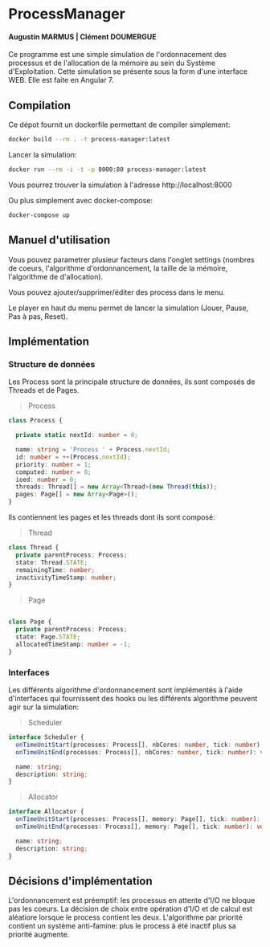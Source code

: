 # ProcessManager
#### Augustin MARMUS | Clément DOUMERGUE

Ce programme est une simple simulation de l'ordonnacement des processus et de l'allocation de la mémoire au sein du Système d'Exploitation.
Cette simulation se présente sous la form d'une interface WEB. Elle est faite en Angular 7.

## Compilation

Ce dépot fournit un dockerfile permettant de compiler simplement: 

```bash
docker build --rm . -t process-manager:latest
```

Lancer la simulation:

```bash
docker run --rm -i -t -p 8000:80 process-manager:latest
```
Vous pourrez trouver la simulation à l'adresse http://localhost:8000

Ou plus simplement avec docker-compose:
```bash
docker-compose up
```

## Manuel d'utilisation

Vous pouvez parametrer plusieur facteurs dans l'onglet settings (nombres de coeurs, l'algorithme d'ordonnancement, la taille de la mémoire, l'algorithme de d'allocation).

Vous pouvez ajouter/supprimer/éditer des process dans le menu.

Le player en haut du menu permet de lancer la simulation (Jouer, Pause, Pas à pas, Reset).

## Implémentation

### Structure de données

Les Process sont la principale structure de données, ils sont composés de Threads et de Pages.

> Process
```typescript
class Process {

  private static nextId: number = 0;

  name: string = 'Process ' + Process.nextId;
  id: number = ++(Process.nextId);
  priority: number = 1;
  computed: number = 0;
  ioed: number = 0;
  threads: Thread[] = new Array<Thread>(new Thread(this));
  pages: Page[] = new Array<Page>();
}
```

Ils contiennent les pages et les threads dont ils sont composé:

> Thread
```typescript
class Thread {
  private parentProcess: Process;
  state: Thread.STATE;
  remainingTime: number;
  inactivityTimeStamp: number;
}
```

> Page
```typescript

class Page {
  private parentProcess: Process;
  state: Page.STATE;
  allocatedTimeStamp: number = -1;
}
```

### Interfaces

Les différents algorithme d'ordonnancement sont implémentés à l'aide d'interfaces qui fournissent des hooks ou les différents algorithme peuvent agir sur la simulation:

> Scheduler
```typescript
interface Scheduler {
  onTimeUnitStart(processes: Process[], nbCores: number, tick: number): void;
  onTimeUnitEnd(processes: Process[], nbCores: number, tick: number): void;

  name: string;
  description: string;
}
```

> Allocator
```typescript
interface Allocator {
  onTimeUnitStart(processes: Process[], memory: Page[], tick: number): void;
  onTimeUnitEnd(processes: Process[], memory: Page[], tick: number): void;

  name: string;
  description: string;
}
```

## Décisions d'implémentation

L'ordonnancement est préemptif: les processus en attente d'I/O ne bloque pas les coeurs.
La décision de choix entre opération d'I/O et de calcul est aléatiore lorsque le process contient les deux.
L'algorithme par priorité contient un système anti-famine: plus le process à été inactif plus sa priorité augmente.